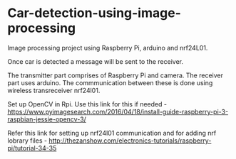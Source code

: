 # Car-detection-using-image-processing
Image processing project using Raspberry Pi, arduino and nrf24L01.

Once car is detected a message will be sent to the receiver.

The transmitter part comprises  of Raspberry  Pi and camera. The receiver part uses arduino. The commmunication between these is done using wireless transreceiver nrf24l01.

Set up OpenCV in Rpi. Use this link for this if needed -https://www.pyimagesearch.com/2016/04/18/install-guide-raspberry-pi-3-raspbian-jessie-opencv-3/

Refer this link for setting up nrf24l01 communication and for adding nrf lobrary files - http://thezanshow.com/electronics-tutorials/raspberry-pi/tutorial-34-35
